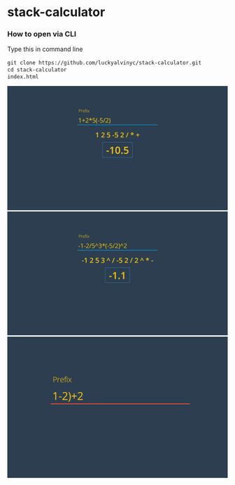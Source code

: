 # stack-calculator

### How to open via CLI

Type this in command line

```
git clone https://github.com/luckyalvinyc/stack-calculator.git
cd stack-calculator
index.html

```

![Example 1](./screens/screenshot-1.jpg?raw=true)
![Example 2](./screens/screenshot-2.jpg?raw=true)
![Example 3](./screens/screenshot-3.jpg?raw=true)